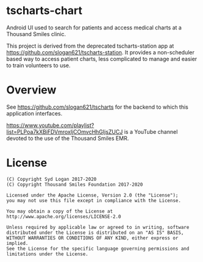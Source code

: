 # tscharts-chart

Android UI used to search for patients and access medical charts at a 
Thousand Smiles clinic.

This project is derived from the deprecated tscharts-station app at 
https://github.com/slogan621/tscharts-station. It provides a non-scheduler 
based way to access patient charts, less complicated to manage and easier
to train volunteers to use.

# Overview

See https://github.com/slogan621/tscharts for the backend to which this
application interfaces.

https://www.youtube.com/playlist?list=PLPoa7kXBiFDVmroxIjCOmvcHhGIjsZUCJ is a YouTube channel devoted to the use of the Thousand Smiles EMR.

# License

```
(C) Copyright Syd Logan 2017-2020
(C) Copyright Thousand Smiles Foundation 2017-2020

Licensed under the Apache License, Version 2.0 (the "License");
you may not use this file except in compliance with the License.

You may obtain a copy of the License at
http://www.apache.org/licenses/LICENSE-2.0

Unless required by applicable law or agreed to in writing, software
distributed under the License is distributed on an "AS IS" BASIS,
WITHOUT WARRANTIES OR CONDITIONS OF ANY KIND, either express or implied.
See the License for the specific language governing permissions and
limitations under the License.
